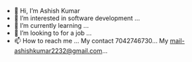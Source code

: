 - 👋 Hi, I’m Ashish Kumar
- 👀 I’m interested in software development ...
- 🌱 I’m currently learning ...
- 💞️ I’m looking to for a job ...
- 📫 How to reach me ...
My contact 7042746730...
My mail-ashishkumar2232@gmail.com... 
<!---
ashishkumar2232/ashishkumar2232 is a ✨ special ✨ repository because its `README.md` (this file) appears on your GitHub profile.
You can click the Preview link to take a look at your changes.
--->
